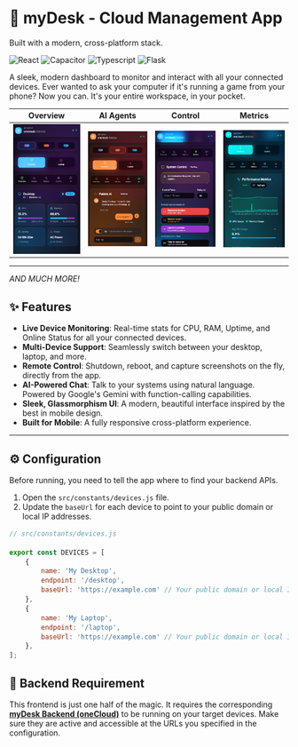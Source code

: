 # 🔮 myDesk - Cloud Management App

Built with a modern, cross-platform stack.

![React](https://img.shields.io/badge/React-20232A?style=for-the-badge&logo=react&logoColor=61DAFB) ![Capacitor](https://img.shields.io/badge/Capacitor-000020?style=for-the-badge&logo=Capacitor&logoColor=white) ![Typescript](https://img.shields.io/badge/Typescript-F7DF1E?style=for-the-badge&logo=Typescript&logoColor=black) ![Flask](https://img.shields.io/badge/flask-671ddf?&style=for-the-badge&logo=flask&logoColor=white)


A sleek, modern dashboard to monitor and interact with all your connected devices. Ever wanted to ask your computer if it's running a game from your phone? Now you can. It's your entire workspace, in your pocket.

| Overview | AI Agents | Control | Metrics |
|:---:|:---:|:---:|:---:|
| ![overview](public/example-1.png) | ![AI chat](public/example-3.png) | ![Control](public/example-2.png) | ![Metric](public/example-4.png) |
---
*AND MUCH MORE!*

## ✨ Features

* **Live Device Monitoring**: Real-time stats for CPU, RAM, Uptime, and Online Status for all your connected devices.
* **Multi-Device Support**: Seamlessly switch between your desktop, laptop, and more.
* **Remote Control**: Shutdown, reboot, and capture screenshots on the fly, directly from the app.
* **AI-Powered Chat**: Talk to your systems using natural language. Powered by Google's Gemini with function-calling capabilities.
* **Sleek, Glassmorphism UI**: A modern, beautiful interface inspired by the best in mobile design.
* **Built for Mobile**: A fully responsive cross-platform experience.

---

## ⚙️ Configuration

Before running, you need to tell the app where to find your backend APIs.

1.  Open the `src/constants/devices.js` file.
2.  Update the `baseUrl` for each device to point to your public domain or local IP addresses.

```javascript
// src/constants/devices.js

export const DEVICES = [
    {
        name: 'My Desktop',
        endpoint: '/desktop',
        baseUrl: 'https://example.com' // Your public domain or local IP
    },
    {
        name: 'My Laptop',
        endpoint: '/laptop',
        baseUrl: 'https://example.com' // Your public domain or local IP
    },
];
```



## 🔗 Backend Requirement

This frontend is just one half of the magic. It requires the corresponding **[myDesk Backend (oneCloud)](https://github.com/Rhishavhere/onecloud)** to be running on your target devices. Make sure they are active and accessible at the URLs you specified in the configuration.

